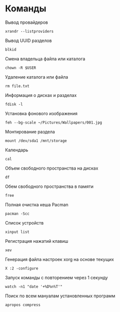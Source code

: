 # Команды

Вывод провайдеров

```
xrandr --listproviders

```

Вывод UUID разделов

```
blkid

```
Смена владельца файла или каталога

```
chown -R $USER

```
Удаление каталога или файла

```
rm file.txt

```

Информация о дисках и разделах

```
fdisk -l

```

Установка фонового изображения

```
feh --bg-scale ~/Pictures/Wallpapers/001.jpg

```

Монтирование раздела

```
mount /dev/sda1 /mnt/storage

```

Календарь

```
cal

```

Объем свободного пространства на дисках

```
df

```

Обем свободного пространства в памяти

```
free

```

Полная очистка кеша Pacman

```
pacman -Scc

```

Список устройств

```
xinput list

```

Регистрация нажатий клавиш

```
xev

```
Генерация файла настроек xorg на основе текущих

```
X :2 -configure

```
Запуск команды с повторением через 1 секунду

```
watch -n1 "date '+%D%n%T'"

```

Поиск по всем мануалам установленных программ

```
apropos compress

```
